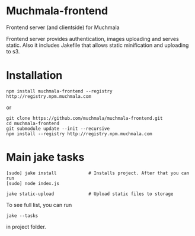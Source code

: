 Muchmala-frontend
=================

Frontend server (and clientside) for Muchmala

Frontend server provides authentication, images uploading and serves static. Also it
includes Jakefile that allows static minification and uploading to s3.

# Installation

    npm install muchmala-frontend --registry http://registry.npm.muchmala.com

or

    git clone https://github.com/muchmala/muchmala-frontend.git
    cd muchmala-frontend
    git submodule update --init --recursive
    npm install --registry http://registry.npm.muchmala.com

# Main jake tasks

    [sudo] jake install            # Installs project. After that you can run
    [sudo] node index.js

    jake static-upload             # Upload static files to storage

To see full list, you can run

    jake --tasks

in project folder.
